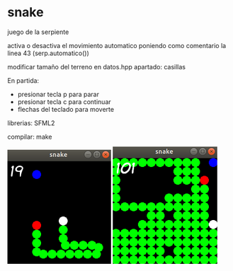 # snake

juego de la serpiente

activa o desactiva el movimiento automatico poniendo como comentario la linea 43 (serp.automatico())

modificar tamaño del terreno en datos.hpp apartado: casillas

En partida:
   - presionar tecla p para parar
   - presionar tecla c para continuar
   - flechas del teclado para moverte
   

librerias:
  SFML2
  
compilar:
  make

<img src="images/snake.png">
<img src="images/snake2.png">

